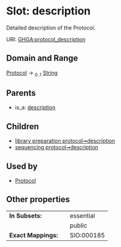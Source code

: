 
# Slot: description


Detailed description of the Protocol.

URI: [GHGA:protocol_description](https://w3id.org/GHGA/protocol_description)


## Domain and Range

[Protocol](Protocol.md) &#8594;  <sub>0..1</sub> [String](types/String.md)

## Parents

 *  is_a: [description](description.md)

## Children

 *  [library preparation protocol➞description](library_preparation_protocol_description.md)
 *  [sequencing protocol➞description](sequencing_protocol_description.md)

## Used by

 * [Protocol](Protocol.md)

## Other properties

|  |  |  |
| --- | --- | --- |
| **In Subsets:** | | essential |
|  | | public |
| **Exact Mappings:** | | SIO:000185 |

